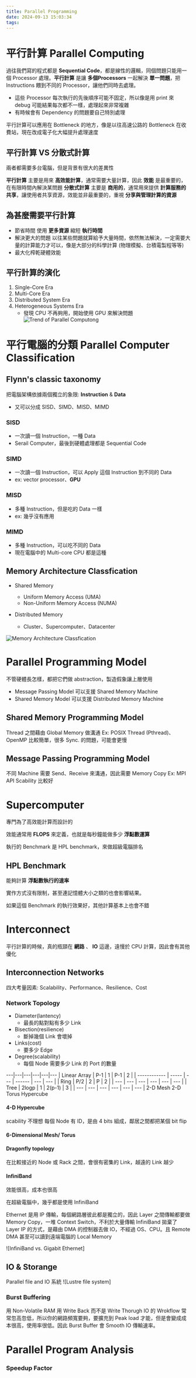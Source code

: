 ```yaml
---
title: Parallel Programming
date: 2024-09-13 15:03:34
tags: 
---
```


# 平行計算 Parallel Computing 
過往我們寫的程式都是 **Sequential Code**，都是線性的邏輯，同個問題只能用一個 Processor 處理。**平行計算** 是讓 **多個Processors** 一起解決 **單一問題**，把 Instructions 餵到不同的 Processor，讓他們同時去處理。
- 這些 Processor 每次執行的先後順序可能不固定，所以像是用 print 來 debug 可能結果每次都不一樣，處理起來非常複雜
- 有時候會有 Dependency 的問題要自己特別處理

平行計算可以應用在 Bottleneck 的地方，像是以往高速公路的 Bottleneck 在收費站，現在改成電子化大幅提升處理速度

## 平行計算 VS 分散式計算
兩者都需要多台電腦，但是背景有很大的差異性

**平行計算** 主要是用來 **高效能計算**，通常需要大量計算，因此 **效能** 是最重要的，在有限時間內解決某問題
**分散式計算** 主要是 **商用的**，通常用來提供 **計算服務的共享**，讓使用者共享資源，效能並非最重要的，重視 **分享與管理計算的資源**

## 為甚麼需要平行計算
- 節省時間
使用 **更多資源** 縮短 **執行時間**
- 解決更大的問題
以往某些問題就算給予大量時間，依然無法解決，一定需要大量的計算能力才可以，像是大部分的科學計算 (物理模擬、台積電製程等等)
- 最大化榨乾硬體效能

## 平行計算的演化
1. Single-Core Era
2. Multi-Core Era
3. Distributed System Era
4. Heterogeneous Systems Era
   - 發現 CPU 不再夠用，開始使用 GPU 來解決問題
![Trend of Parallel Computong](./images/parallel-programming-1/TrendofParallelComputong.png)


# 平行電腦的分類 Parallel Computer Classification
## Flynn's classic taxonomy
把電腦架構依據兩個獨立的象限: **Instruction** & **Data**
- 又可以分成 SISD、SIMD、MISD、MIMD

### SISD
- 一次讀一個 Instruction，一種 Data
- Serail Computer，最後到硬體處理都是 Sequential Code

### SIMD
- 一次讀一個 Instruction，可以 Apply 這個 Instruction 到不同的 Data
- ex: vector processor、**GPU**

### MISD
- 多種 Instruction，但是吃的 Data 一樣
- ex: 幾乎沒有應用

### MIMD
- 多種 Instruction，可以吃不同的 Data
- 現在電腦中的 Multi-core CPU 都是這種

## Memory Architecture Classfication
- Shared Memory
   - Uniform Memory Access (UMA)
   - Non-Uniform Memory Access (NUMA)
  
- Distributed Memory 
  - Cluster、Supercomputer、Datacenter

![Memory Architecture Classfication](./images/parallel-programming-1/MemoryArchitectureClassfication.png)


# Parallel Programming Model
不管硬體長怎樣，都把它們做 abstraction，製造假象讓上層使用
   - Message Passing Model 可以支援 Shared Memory Machine
   - Shared Memory Model 可以支援 Distributed Memory Machine

## Shared Memory Programming Model
Thread 之間藉由 Global Memory 做溝通
Ex: POSIX Thread (Pthread)、OpenMP
比較簡單，很多 Sync. 的問題，可能會更慢

## Message Passing Programming Model
不同 Machine 需要 Send、Receive 來溝通，因此需要 Memory Copy
Ex: MPI API
Scability 比較好

# Supercomputer
專門為了高效能計算而設計的

效能通常用 **FLOPS** 來定義，也就是每秒鐘能做多少 **浮點數運算**

執行的 Benchmark 是 HPL benchmark，來做超級電腦排名

## HPL Benchmark
能夠計算 **浮點數執行的速率**

實作方式沒有限制，甚至連記憶體大小之類的也會影響結果。

如果這個 Benchmark 的執行效果好，其他計算基本上也會不錯

# Interconnect
平行計算的時候，真的瓶頸在 **網路** 、 **IO** 這邊，遠慢於 CPU 計算，因此會有其他優化

## Interconnection Networks
四大考量因素: Scalability、Performance、Resilience、Cost

### Network Topology
- Diameter(lantency)
  - 最長的點對點有多少 Link
- Bisection(resilience)
  - 斷掉幾個 Link 會壞掉
- Links(cost)
  - 要多少 Edge
- Degree(scalability)
  - 每個 Node 需要多少 Link 的 Port 的數量


---|---|---|---|---|---
| Linear Array | P-1   | 1   | P-1    | 2   |
| ------------ | ----- | --- | ------ | --- | --- |
| Ring         | P/2   | 2   | P      | 2   |
| ---          | ---   | --- | ---    | --- | --- |
| Tree         | 2logp | 1   | 2(p-1) | 3   |
| ---          | ---   | --- | ---    | --- | --- |
2-D Mesh
2-D Torus
Hypercube

#### 4-D Hypercube
scability 不理想
每個 Node 有 ID，是由 4 bits 組成，鄰居之間都把某個 bit flip

#### 6-Dimensional Mesh/ Torus

#### Dragonfly topology
在比較接近的 Node 或 Rack 之間，會很有密集的 Link，越遠的 Link 越少

#### InfiniBand
效能很高，成本也很高

在超級電腦中，幾乎都是使用 InfiniBand

Ethernet 是用 IP 傳輸，每個網路層彼此都是獨立的，因此 Layer 之間傳輸都要做 Memory Copy，一堆 Context Switch，不利於大量傳輸
InfiniBand 拋棄了 Layer IP 的方式，是藉由 DMA 的控制器去做 IO，不經過 OS、CPU。且 Remote DMA 甚至可以讀到遠端電腦的 Local Memory

![InfiniBand vs. Gigabit Ethernet]


## IO & Storange
Parallel file and IO 系統
![Lustre file system]

### Burst Buffering
用 Non-Volatile RAM
用 Write Back 而不是 Write Thorugh
IO 的 Wrokflow 常常忽高忽低，所以你的網路頻寬要夠，要擴充到 Peak load 才能，但是會變成成本很高，使用率很低。因此 Burst Buffer 會 Smooth IO 傳輸速率。


# Parallel Program Analysis
### Speedup Factor




